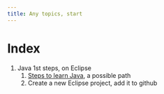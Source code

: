 ```yaml
---
title: Any topics, start
---
```

# Index

1. Java 1st steps, on Eclipse
   1. [Steps to learn Java](java/java-learn-path.md), a possible path
   1. Create a new Eclipse project, add it to github
